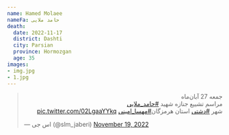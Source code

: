 ```yaml
---
name: Hamed Molaee
nameFa: حامد ملایی
death:
  date: 2022-11-17
  district: Dashti
  city: Parsian
  province: Hormozgan
  age: 35
images:
- img.jpg
- 1.jpg
---
```


<blockquote class="twitter-tweet"><p lang="fa" dir="rtl">جمعه 27 آبان‌ماه<br>مراسم تشییع جنازه شهید <a href="https://twitter.com/hashtag/%D8%AD%D8%A7%D9%85%D8%AF_%D9%85%D9%84%D8%A7%DB%8C%DB%8C?src=hash&amp;ref_src=twsrc%5Etfw">#حامد_ملایی</a><br>شهر <a href="https://twitter.com/hashtag/%D8%AF%D8%B4%D8%AA%DB%8C?src=hash&amp;ref_src=twsrc%5Etfw">#دشتی</a> استان هرمزگان<a href="https://twitter.com/hashtag/%D9%85%D9%87%D8%B3%D8%A7_%D8%A7%D9%85%DB%8C%D9%86%DB%8C?src=hash&amp;ref_src=twsrc%5Etfw">#مهسا_امینی</a> <a href="https://t.co/02LgaaYYkq">pic.twitter.com/02LgaaYYkq</a></p>&mdash; اس جی (@slm_jaberi) <a href="https://twitter.com/slm_jaberi/status/1593940537475678211?ref_src=twsrc%5Etfw">November 19, 2022</a></blockquote> <script async src="https://platform.twitter.com/widgets.js" charset="utf-8"></script>